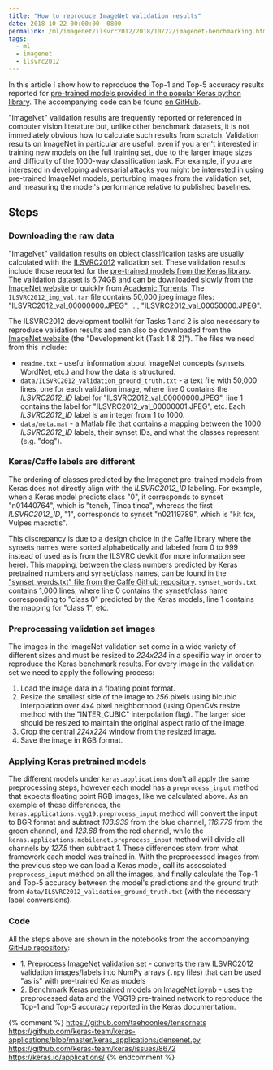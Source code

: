 ```yaml
---
title: "How to reproduce ImageNet validation results"
date: 2018-10-22 00:00:00 -0800
permalink: /ml/imagenet/ilsvrc2012/2018/10/22/imagenet-benchmarking.html
tags:
  - ml
  - imagenet
  - ilsvrc2012
---
```


In this article I show how to reproduce the Top-1 and Top-5 accuracy results reported for [pre-trained models provided in the popular Keras python library](https://keras.io/applications/). The accompanying code can be found [on GitHub](https://github.com/calebrob6/imagenet_validation).

"ImageNet" validation results are frequently reported or referenced in computer vision literature but, unlike other benchmark datasets, it is not immediately obvious how to calculate such results from scratch. Validation results on ImageNet in particular are useful, even if you aren't interested in training new models on the full training set, due to the larger image sizes and difficulty of the 1000-way classification task. For example, if you are interested in developing adversarial attacks you might be interested in using pre-trained ImageNet models, perturbing images from the validation set, and measuring the model's performance relative to published baselines.

## Steps

### Downloading the raw data

"ImageNet" validation results on object classification tasks are usually calculated with the [ILSVRC2012](http://www.image-net.org/challenges/LSVRC/2012/) validation set. These validation results include those reported for the [pre-trained models from the Keras library](https://keras.io/applications/index.html#documentation-for-individual-models). The validation dataset is 6.74GB and can be downloaded slowly from the [ImageNet website](http://www.image-net.org/challenges/LSVRC/2012/nonpub-downloads) or quickly from [Academic Torrents](http://academictorrents.com/details/5d6d0df7ed81efd49ca99ea4737e0ae5e3a5f2e5). The `ILSVRC2012_img_val.tar` file contains 50,000 jpeg image files: "ILSVRC2012_val_00000000.JPEG", ..., "ILSVRC2012_val_00050000.JPEG".

The ILSVRC2012 development toolkit for Tasks 1 and 2 is also necessary to reproduce validation results and can also be downloaded from the [ImageNet website](http://www.image-net.org/challenges/LSVRC/2012/nonpub-downloads) (the "Development kit (Task 1 & 2)"). The files we need from this include:
- `readme.txt` - useful information about ImageNet concepts (synsets, WordNet, etc.) and how the data is structured.
- `data/ILSVRC2012_validation_ground_truth.txt` - a text file with 50,000 lines, one for each validation image, where line 0 contains the _ILSVRC2012\_ID_ label for "ILSVRC2012\_val\_00000000.JPEG", line 1 contains the label for "ILSVRC2012\_val\_00000001.JPEG", etc. Each _ILSVRC2012\_ID_ label is an integer from 1 to 1000. 
- `data/meta.mat` - a Matlab file that contains a mapping between the 1000 _ILSVRC2012\_ID_ labels, their synset IDs, and what the classes represent (e.g. "dog").

### Keras/Caffe labels are different

The ordering of classes predicted by the Imagenet pre-trained models from Keras does not directly align with the _ILSVRC2012\_ID_ labeling. For example, when a Keras model predicts class "0", it corresponds to synset "n01440764", which is "tench, Tinca tinca", whereas the first _ILSVRC2012\_ID_, "1", corresponds to synset "n02119789", which is "kit fox, Vulpes macrotis".

This discrepancy is due to a design choice in the Caffe library where the synsets names were sorted alphabetically and labeled from 0 to 999 instead of used as is from the ILSVRC devkit (for more information see [here](http://caffe.berkeleyvision.org/gathered/examples/imagenet.html)). This mapping, between the class numbers predicted by Keras pretrained numbers and synset/class names, can be found in the ["synset\_words.txt" file from the Caffe Github repository](https://github.com/HoldenCaulfieldRye/caffe/blob/master/data/ilsvrc12/synset_words.txt). `synset_words.txt` contains 1,000 lines, where line 0 contains the synset/class name corresponding to "class 0" predicted by the Keras models, line 1 contains the mapping for "class 1", etc.


### Preprocessing validation set images

The images in the ImageNet validation set come in a wide variety of different sizes and must be resized to _224x224_ in a specific way in order to reproduce the Keras benchmark results. For every image in the validation set we need to apply the following process:

1. Load the image data in a floating point format.
2. Resize the smallest side of the image to _256_ pixels using bicubic interpolation over 4x4 pixel neighborhood (using OpenCVs resize method with the "INTER\_CUBIC" interpolation flag). The larger side should be resized to maintain the original aspect ratio of the image.
3. Crop the central _224x224_ window from the resized image.
4. Save the image in RGB format.

### Applying Keras pretrained models

The different models under `keras.applications` don't all apply the same preprocessing steps, however each model has a `preprocess_input` method that expects floating point RGB images, like we calculated above. As an example of these differences, the `keras.applications.vgg19.preprocess_input` method will convert the input to BGR format and subtract _103.939_ from the blue channel, _116.779_ from the green channel, and _123.68_ from the red channel, while the `keras.applications.mobilenet.preprocess_input` method will divide all channels by _127.5_ then subtract _1_. These differences stem from what framework each model was trained in. With the preprocessed images from the previous step we can load a Keras model, call its assosciated `preprocess_input` method on all the images, and finally calculate the Top-1 and Top-5 accuracy between the model's predictions and the ground truth from `data/ILSVRC2012_validation_ground_truth.txt` (with the necessary label conversions).

### Code

All the steps above are shown in the notebooks from the accompanying [GitHub repository](https://github.com/calebrob6/imagenet_validation):
- [1. Preprocess ImageNet validation set](https://github.com/calebrob6/imagenet_validation/blob/master/1.%20Preprocess%20ImageNet%20validation%20set.ipynb) - converts the raw ILSVRC2012 validation images/labels into NumPy arrays (`.npy` files) that can be used "as is" with pre-trained Keras models
- [2. Benchmark Keras pretrained models on ImageNet.ipynb](https://github.com/calebrob6/imagenet_validation/blob/master/2.%20Benchmark%20Keras%20pretrained%20models%20on%20ImageNet.ipynb) - uses the preprocessed data and the VGG19 pre-trained network to reproduce the Top-1 and Top-5 accuracy reported in the Keras documentation.


{% comment %}
https://github.com/taehoonlee/tensornets
https://github.com/keras-team/keras-applications/blob/master/keras_applications/densenet.py
https://github.com/keras-team/keras/issues/8672
https://keras.io/applications/
{% endcomment %}
